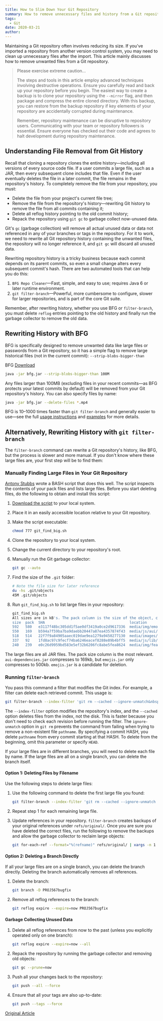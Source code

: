 ```yaml
---
title: How to Slim Down Your Git Repository
summary: How to remove unnecessary files and history from a Git repository to reduce its size, providing two methods using BFG Repo Cleaner or `git filter-branch`.
tags:
  - Git
date: 2020-03-21
author:
---
```


Maintaining a Git repository often involves reducing its size. If you've imported a repository from another version control system, you may need to clean up unnecessary files after the import. This article mainly discusses how to remove unwanted files from a Git repository.



> Please exercise extreme caution...
>
> The steps and tools in this article employ advanced techniques involving destructive operations.  Ensure you carefully read and back up your repository before you begin. The easiest way to create a backup is to clone your repository using the `--mirror` flag, and then package and compress the entire cloned directory. With this backup, you can restore from the backup repository if key elements of your repository are accidentally corrupted during maintenance.
>
> Remember, repository maintenance can be disruptive to repository users.  Communicating with your team or repository followers is essential. Ensure everyone has checked out their code and agrees to halt development during repository maintenance.

## Understanding File Removal from Git History

Recall that cloning a repository clones the entire history—including all versions of every source code file. If a user commits a large file, such as a JAR, then every subsequent clone includes that file. Even if the user eventually deletes the file in a later commit, the file remains in the repository's history. To completely remove the file from your repository, you must:

* Delete the file from your project's current file tree;
* Remove the file from the repository's history—rewriting Git history to remove the file from all commits containing it;
* Delete all reflog history pointing to the old commit history;
* Repack the repository using `git gc` to garbage collect now-unused data.

Git's `gc` (garbage collection) will remove all actual unused data or data not referenced in any of your branches or tags in the repository. For it to work, we need to rewrite all Git repository history containing the unwanted files, the repository will no longer reference it, and `git gc` will discard all unused data.

Rewriting repository history is a tricky business because each commit depends on its parent commits, so even a small change alters every subsequent commit's hash.  There are two automated tools that can help you do this:

1. `BFG Repo Cleaner`—Fast, simple, and easy to use; requires Java 6 or later runtime environment.
2. `git filter-branch`—Powerful, more cumbersome to configure, slower for larger repositories, and is part of the core Git suite.

Remember, after rewriting history, whether you use BFG or `filter-branch`, you must delete `reflog` entries pointing to the old history and finally run the garbage collector to remove the old data.


## Rewriting History with BFG

BFG is specifically designed to remove unwanted data like large files or passwords from a Git repository, so it has a simple flag to remove large historical files (not in the current commit): `--strip-blobs-bigger-than`

BFG [Download](https://repo1.maven.org/maven2/com/madgag/bfg)

```bash
java -jar bfg.jar --strip-blobs-bigger-than 100M
```

Any files larger than 100MB (excluding files in your recent commits—as BFG protects your latest commits by default) will be removed from your Git repository's history. You can also specify files by name:

```bash
java -jar bfg.jar --delete-files *.mp4
```

BFG is 10–1000 times faster than `git filter-branch` and generally easier to use—see the full [usage instructions](https://rtyley.github.io/bfg-repo-cleaner/#usage) and [examples](https://rtyley.github.io/bfg-repo-cleaner/#examples) for more details.

## Alternatively, Rewriting History with `git filter-branch`

The `filter-branch` command can rewrite a Git repository's history, like BFG, but the process is slower and more manual. If you don't know where these large files are, your first step will be to find them:

### Manually Finding Large Files in Your Git Repository

[Antony Stubbs](https://stubbisms.wordpress.com/2009/07/10/git-script-to-show-largest-pack-objects-and-trim-your-waist-line/) wrote a BASH script that does this well.  The script inspects the contents of your pack files and lists large files. Before you start deleting files, do the following to obtain and install this script:

1. [Download the script](https://confluence.atlassian.com/bitbucket/files/321848291/321979854/1/1360604134990/git_find_big.sh) to your local system.
2. Place it in an easily accessible location relative to your Git repository.
3. Make the script executable:

    ```bash
    chmod 777 git_find_big.sh
    ```

4. Clone the repository to your local system.
5. Change the current directory to your repository's root.
6. Manually run the Git garbage collector:

    ```bash
    git gc --auto
    ```

7. Find the size of the `.git` folder:

    ```bash
    # Note the file size for later reference
    du -hs .git/objects
    45M .git/objects
    ```

8. Run `git_find_big.sh` to list large files in your repository:

    ```bash
    git_find_big.sh
    All sizes are in kB's. The pack column is the size of the object, compressed, inside the pack file.
    size  pack  SHA                                       location
    592   580   e3117f48bc305dd1f5ae0df3419a0ce2d9617336  media/img/emojis.jar
    550   169   b594a7f59ba7ba9daebb20447a87ea4357874f43  media/js/aui/aui-dependencies.jar
    518   514   22f7f9a84905aaec019dae9ea1279a9450277130  media/images/screenshots/issue-tracker-wiki.jar
    337   92    1fd8ac97c9fecf74ba6246eacef8288e89b4bff5  media/js/lib/bundle.js
    240   239   e0c26d9959bd583e5ef32b6206fc8abe5fea8624  media/img/featuretour/heroshot.png
    ```

The large files are all JAR files. The pack size column is the most relevant. `aui-dependencies.jar` compresses to 169kb, but `emojis.jar` only compresses to 500kb. `emojis.jar` is a candidate for deletion.

### Running `filter-branch`

You pass this command a filter that modifies the Git index. For example, a filter can delete each retrieved commit. This usage is:

```bash
git filter-branch --index-filter 'git rm --cached --ignore-unmatch&nbsp; _pathname_ ' commitHASH
```

The `--index-filter` option modifies the repository's index, and the `--cached` option deletes files from the index, not the disk. This is faster because you don't need to check each revision before running the filter.
The `ignore-unmatch` option in `git rm` prevents the command from failing when trying to remove a non-existent file `pathname`. By specifying a commit HASH, you delete `pathname` from every commit starting at that HASH. To delete from the beginning, omit this parameter or specify `HEAD`.

If your large files are in different branches, you will need to delete each file by name. If the large files are all on a single branch, you can delete the branch itself.

#### Option 1: Deleting Files by Filename

Use the following steps to delete large files:

1. Use the following command to delete the first large file you found:

    ```bash
    git filter-branch --index-filter 'git rm --cached --ignore-unmatch filename' HEAD
    ```

2. Repeat step 1 for each remaining large file.

3. Update references in your repository. `filter-branch` creates backups of your original references under `refs/original/`. Once you are sure you have deleted the correct files, run the following to remove the backups and allow the garbage collector to reclaim large objects:

    ```bash
    git for-each-ref --format="%(refname)" refs/original/ | xargs -n 1 git update-ref -d
    ```

#### Option 2: Deleting a Branch Directly

If all your large files are on a single branch, you can delete the branch directly. Deleting the branch automatically removes all references.

1. Delete the branch:

    ```bash
    git branch -D PROJ567bugfix
    ```

2. Remove all reflog references to the branch:

    ```bash
    git reflog expire --expire=now PROJ567bugfix
    ```

#### Garbage Collecting Unused Data

1. Delete all reflog references from now to the past (unless you explicitly operated only on one branch):

    ```bash
    git reflog expire --expire=now --all
    ```

2. Repack the repository by running the garbage collector and removing old objects:

    ```bash
    git gc --prune=now
    ```

3. Push all your changes back to the repository:

    ```bash
    git push --all --force
    ```

4. Ensure that all your tags are also up-to-date:

    ```bash
    git push --tags --force
    ```

[Original Article](https://confluence.atlassian.com/bitbucket/maintaining-a-git-repository-321848291.html)
